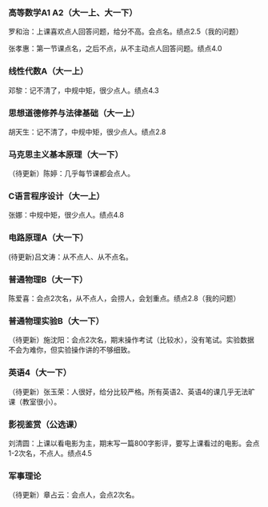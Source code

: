 ### 高等数学A1 A2（大一上、大一下）

罗和治：上课喜欢点人回答问题，给分不高。会点名。绩点2.5（我的问题）

张孝惠：第一节课点名，之后不点，从不主动点人回答问题。绩点4.0

### 线性代数A（大一上）

邓黎：记不清了，中规中矩，很少点人。绩点4.3

### 思想道德修养与法律基础（大一上）

胡天生：记不清了，中规中矩，很少点人。绩点2.8

### 马克思主义基本原理（大一下）

（待更新）陈婷：几乎每节课都会点人。

### C语言程序设计（大一上）

张娜：中规中矩，很少点人。绩点4.8

### 电路原理A（大一下）

(待更新)吕文涛：从不点人、从不点名。

### 普通物理B（大一下）

陈爱喜：会点2次名，从不点人，会捞人，会划重点。绩点2.8（我的问题）

### 普通物理实验B（大一下）

（待更新）施沈阳：会点2次名，期末操作考试（比较水），没有笔试。实验数据不会为难你，但实验操作讲的不够细致。

### 英语4（大一下）

（待更新）张玉荣：人很好，给分比较严格。所有英语2、英语4的课几乎无法旷课（教室很小）。

### 影视鉴赏（公选课）

刘清圆：上课以看电影为主，期末写一篇800字影评，要写上课看过的电影。会点1-2次名，不点人。绩点4.5

### 军事理论

（待更新）章占云：会点人，会点2次名。